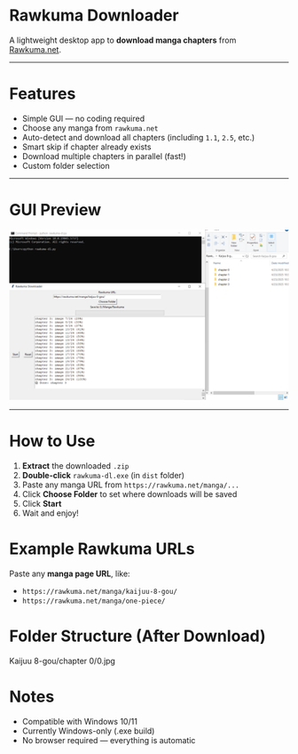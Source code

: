 # Rawkuma Downloader

A lightweight desktop app to **download manga chapters** from [Rawkuma.net](https://rawkuma.net).

---

# Features

-  Simple GUI — no coding required
-  Choose any manga from `rawkuma.net`
-  Auto-detect and download all chapters (including `1.1`, `2.5`, etc.)
-  Smart skip if chapter already exists
-  Download multiple chapters in parallel (fast!)
-  Custom folder selection

---

# GUI Preview

![Demo Screenshot](assets/demo.png)

---

# How to Use

1. **Extract** the downloaded `.zip`
2. **Double-click** `rawkuma-dl.exe` (in `dist` folder)
3. Paste any manga URL from `https://rawkuma.net/manga/...`
4. Click **Choose Folder** to set where downloads will be saved
5. Click **Start**
6. Wait and enjoy!

# Example Rawkuma URLs

Paste any **manga page URL**, like:

- `https://rawkuma.net/manga/kaijuu-8-gou/`
- `https://rawkuma.net/manga/one-piece/`

# Folder Structure (After Download)

Kaijuu 8-gou/chapter 0/0.jpg

# Notes

-  Compatible with Windows 10/11
-  Currently Windows-only (.exe build)
-  No browser required — everything is automatic
